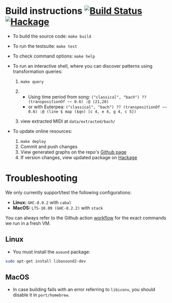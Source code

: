 # Build instructions [![Build Status](https://github.com/omelkonian/hs-pattrans/workflows/CI/badge.svg)](https://github.com/omelkonian/hs-pattrans/actions) [![Hackage](https://repology.org/badge/version-for-repo/hackage/haskell:hs-pattrans.svg)](http://hackage.haskell.org/package/hs-pattrans)

- To build the source code: `make build`

- To run the testsuite: `make test`

- To check command options: `make help`

- To run an interactive shell, where you can discover patterns using transformation queries:
  1. `make query`

  2. - Using time period from song: `("classical", "bach") ?? (transpositionOf ~~ 0.6) :@ (21,28)`
     - or with Euterpea: `("classical", "bach") ?? (transpositionOf ~~ 0.6) :@ (line $ map ($qn) [c 4, e 4, g 4, c 5])`

  3. view extracted MIDI at `data/extracted/bach/`

- To update online resources:
  1. `make deploy`
  2. Commit and push changes
  3. View generated graphs on the repo's [Github page](https://omelkonian.github.io/hs-pattrans/)
  4. If version changes, view updated package on [Hackage](http://hackage.haskell.org/package/hs-pattrans)

# Troubleshooting

We only currently support/test the following configurations:
- **Linux:** `GHC-8.0.2` with `cabal`
- **MacOS:** `LTS-10.09 (GHC-8.2.2)` with `stack`

You can always refer to the Github action [workflow](https://github.com/omelkonian/hs-pattrans/blob/master/.github/workflows/ci.yml) for the exact commands we run in a fresh VM.

## Linux

- You must install the `asound` package:
```bash
sudo apt-get install libasound2-dev
```

## MacOS

- In case building fails with an error referring to `libiconv`, you should disable it in `port/homebrew`.
